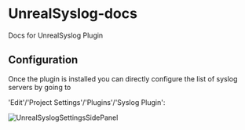 # UnrealSyslog-docs
Docs for UnrealSyslog Plugin

## Configuration

Once the plugin is installed you can directly configure the list of syslog servers by going to

'Edit'/'Project Settings'/'Plugins'/'Syslog Plugin':

![UnrealSyslogSettingsSidePanel](Screenshots/UnrelSyslogSide.PNG?raw=true "UnrealSyslogSettingsSidePanel")


